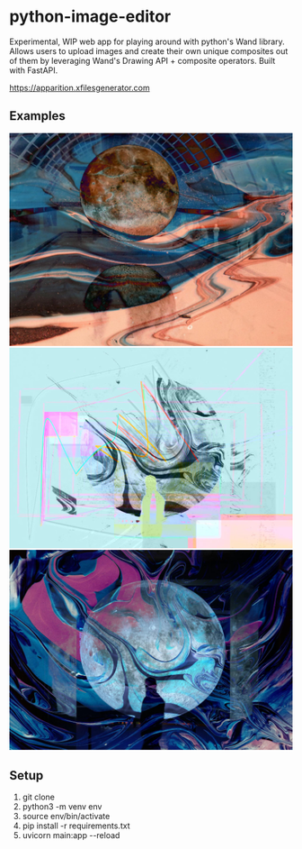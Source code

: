 # python-image-editor
Experimental, WIP web app for playing around with python's Wand library. Allows users to upload images and create their own unique composites out of them by leveraging Wand's Drawing API + composite operators. Built with FastAPI.

https://apparition.xfilesgenerator.com

## Examples

![alt text](./examples/comp.png)
![alt text](./examples/comp5.png)
![alt text](./examples/comp2.png)

## Setup
1. git clone
2. python3 -m venv env
3. source env/bin/activate
4. pip install -r requirements.txt
5. uvicorn main:app --reload
